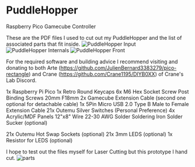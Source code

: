 # PuddleHopper
Raspberry Pico Gamecube Controller

These are the PDF files I used to cut out my PuddleHopper and the list of associated parts that fit inside.
![PuddleHopper Input](https://user-images.githubusercontent.com/62078998/155259706-a223a956-f2a5-468f-bda2-b09077ee7d31.jpg)
![PuddleHopper Internals](https://user-images.githubusercontent.com/62078998/155259709-0f34c87a-7c16-461c-928b-615221b9a028.jpg)
![PuddleHopper Front](https://user-images.githubusercontent.com/62078998/155259716-d1ab01e2-e93c-4ada-88b3-7a1c7f03f603.jpg)

For the required software and building advice I recommend visiting and donating to both Arte (https://github.com/JulienBernard3383279/pico-rectangle) and Crane (https://github.com/Crane1195/DIYB0XX) of Crane's Lab Discord.

1x Raspberry Pi Pico
1x Retro Round Keycaps
6x M6 Hex Socket Screw Post Binding Screws 20mm F18mm
2x Gamecube Extension Cable (second one optional for detachable cable)
1x 5Pin Micro USB 2.0 Type B Male to Female Extension Cable
21x Outemu Silver Switches (Personal Preference)
4x Acrylic/MDF Panels 12"x8"
Wire 22-30 AWG
Solder
Soldering Iron
Solder Sucker (optional)


21x Outemu Hot Swap Sockets (optional)
21x 3mm LEDS (optional)
1x Resistor for LEDS (optional)

I hope to test out the files myself for Laser Cutting but this prototype I hand cut.
![parts](https://user-images.githubusercontent.com/62078998/155261380-8d4e3dcb-02f7-49a4-9d28-12033f4599b4.jpg)
